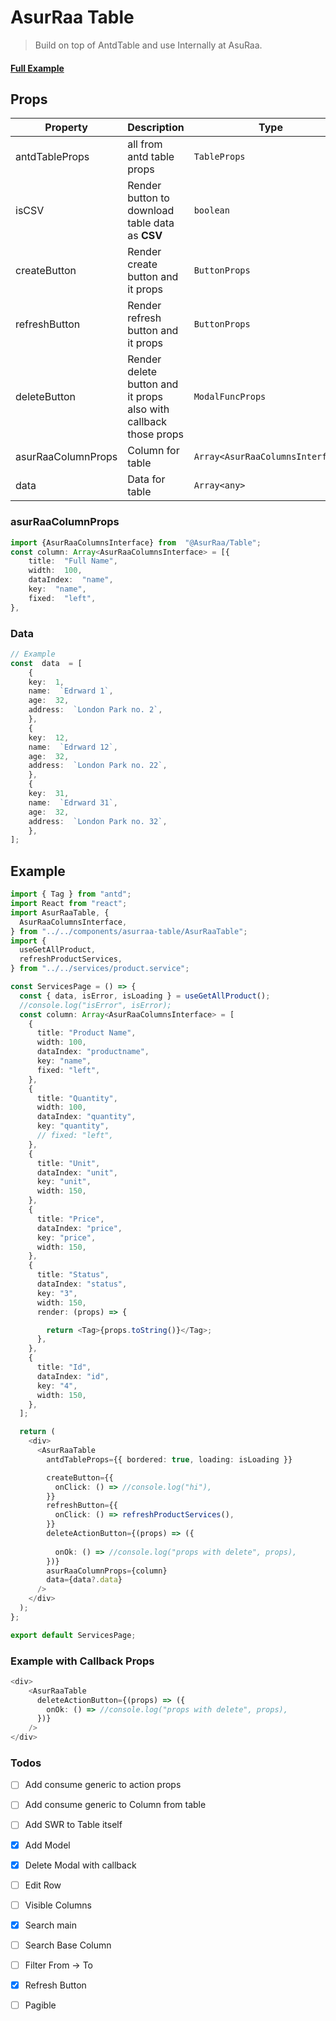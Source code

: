# AsurRaa Table 
> Build on top of AntdTable and use Internally at AsuRaa.


####  [Full Example](https://github.com/AsurRaa/pos-gym-ui/tree/dev/src/components/asurraa-table#example)


## Props
|Property| Description |Type | Default|more|
|--|--|--|--|--|
| antdTableProps | all from antd table props | `TableProps`	| `antdTableProps: { bordered:  true }`	| [Tableprops's Details](https://ant.design/components/table/#Table)
|isCSV|Render button to download table data as **CSV**|`boolean`| `true`| [React-CSV's Details](https://github.com/react-csv/react-csv#readme)
|createButton|Render create button and it props|`ButtonProps`|`undefine`|[ButtonProps's Details](https://ant.design/components/button/#API)|
|refreshButton|Render refresh button and it props|`ButtonProps`|`undefine`|[ButtonProps's Details](https://ant.design/components/button/#API)|
|deleteButton|Render delete button and it props also with callback those props|`ModalFuncProps`|`undefine`|[ModalProps's Details](https://ant.design/components/modal/#API) [Example](https://github.com/AsurRaa/pos-gym-ui/tree/dev/src/components/asurraa-table#ExamplewithCallbackProps)|
asurRaaColumnProps|Column for table|`Array<AsurRaaColumnsInterface>`|`required`|[Example](https://github.com/AsurRaa/pos-gym-ui/tree/dev/src/components/asurraa-table#asurraacolumnprops)|
data|Data for table|`Array<any>`|`required`|[Example](https://github.com/AsurRaa/pos-gym-ui/tree/dev/src/components/asurraa-table#data)|


### asurRaaColumnProps
```ts
import {AsurRaaColumnsInterface} from  "@AsurRaa/Table";
const column: Array<AsurRaaColumnsInterface> = [{
	title:  "Full Name",
	width:  100,
	dataIndex:  "name",
	key:  "name",
	fixed:  "left",
},
```
### Data
```ts 
// Example 
const  data  = [
	{
	key:  1,
	name:  `Edrward 1`,
	age:  32,
	address:  `London Park no. 2`,
	},
	{
	key:  12,
	name:  `Edrward 12`,
	age:  32,
	address:  `London Park no. 22`,
	},
	{
	key:  31,
	name:  `Edrward 31`,
	age:  32,
	address:  `London Park no. 32`,
	},
];
```

## Example 
```ts
import { Tag } from "antd";
import React from "react";
import AsurRaaTable, {
  AsurRaaColumnsInterface,
} from "../../components/asurraa-table/AsurRaaTable";
import {
  useGetAllProduct,
  refreshProductServices,
} from "../../services/product.service";

const ServicesPage = () => {
  const { data, isError, isLoading } = useGetAllProduct();
  //console.log("isError", isError);
  const column: Array<AsurRaaColumnsInterface> = [
    {
      title: "Product Name",
      width: 100,
      dataIndex: "productname",
      key: "name",
      fixed: "left",
    },
    {
      title: "Quantity",
      width: 100,
      dataIndex: "quantity",
      key: "quantity",
      // fixed: "left",
    },
    {
      title: "Unit",
      dataIndex: "unit",
      key: "unit",
      width: 150,
    },
    {
      title: "Price",
      dataIndex: "price",
      key: "price",
      width: 150,
    },
    {
      title: "Status",
      dataIndex: "status",
      key: "3",
      width: 150,
      render: (props) => {

        return <Tag>{props.toString()}</Tag>;
      },
    },
    {
      title: "Id",
      dataIndex: "id",
      key: "4",
      width: 150,
    },
  ];

  return (
    <div>
      <AsurRaaTable
        antdTableProps={{ bordered: true, loading: isLoading }}

        createButton={{
          onClick: () => //console.log("hi"),
        }}
        refreshButton={{
          onClick: () => refreshProductServices(),
        }}
        deleteActionButton={(props) => ({
          
          onOk: () => //console.log("props with delete", props),
        })}
        asurRaaColumnProps={column}
        data={data?.data}
      />
    </div>
  );
};

export default ServicesPage;
```

### Example with Callback Props 
```ts 
<div>
    <AsurRaaTable
      deleteActionButton={(props) => ({
        onOk: () => //console.log("props with delete", props),
      })}
    />
</div>
```


### Todos 
- [ ] Add consume generic to action props
- [ ] Add consume generic to Column from table
- [ ] Add SWR to Table itself
- [x] Add Model 
- [x] Delete Modal with callback
- [ ] Edit Row 
- [ ] Visible Columns
- [x] Search main
- [ ] Search Base Column 
- [ ] Filter From -> To 
- [x] Refresh Button
- [ ] Pagible  

